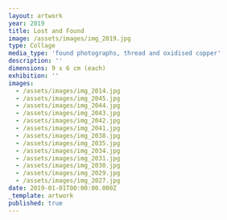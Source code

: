 ```yaml
---
layout: artwork
year: 2019
title: Lost and Found
image: /assets/images/img_2019.jpg
type: Collage
media_type: 'found photographs, thread and oxidised copper'
description: ''
dimensions: 9 x 6 cm (each)
exhibition: ''
images:
  - /assets/images/img_2014.jpg
  - /assets/images/img_2045.jpg
  - /assets/images/img_2044.jpg
  - /assets/images/img_2043.jpg
  - /assets/images/img_2042.jpg
  - /assets/images/img_2041.jpg
  - /assets/images/img_2038.jpg
  - /assets/images/img_2035.jpg
  - /assets/images/img_2034.jpg
  - /assets/images/img_2031.jpg
  - /assets/images/img_2030.jpg
  - /assets/images/img_2029.jpg
  - /assets/images/img_2027.jpg
date: 2019-01-01T00:00:00.000Z
_template: artwork
published: true
---
```


